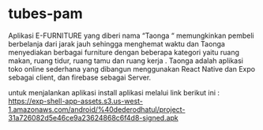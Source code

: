 # tubes-pam
Aplikasi E-FURNITURE yang diberi nama  “Taonga “ memungkinkan pembeli berbelanja dari jarak jauh sehingga menghemat waktu dan Taonga menyediakan berbagai furniture dengan beberapa kategori yaitu ruang makan, ruang tidur, ruang tamu dan ruang kerja . Taonga adalah aplikasi toko online sederhana yang dibangun menggunakan React Native dan Expo sebagai client, dan firebase sebagai Server.

untuk menjalankan aplikasi install aplikasi melalui link berikut ini : https://exp-shell-app-assets.s3.us-west-1.amazonaws.com/android/%40dederodhatul/project-31a726082d5e46ce9a23624868c6f4d8-signed.apk

